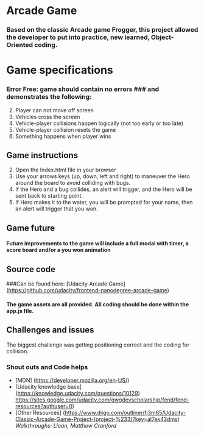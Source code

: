 # Arcade Game
### Based on the classic Arcade game Frogger, this project allowed the developer to put into practice, new learned, Object-Oriented coding.  

# Game specifications
### Error Free: game should contain no errors ### and demonstrates the following:
2.   Player can not move off screen
2.   Vehicles cross the screen
2.   Vehicle-player collisions happen logically     (not too early or too late)
2.   Vehicle-player collision resets the game
2.   Something happens when player wins

## Game instructions
2.  Open the Index.html file in your browser
2.  Use your arrows keys (up, down, left and right) to maneuver the Hero around the board to avoid colliding with bugs.
2.  If the Hero and a bug collides, an alert will trigger, and the Hero will be sent back to starting point.
2.  If Hero makes it to the water, you will be prompted for your name, then an alert will trigger that you won.

## Game future
#### Future improvements to the game will include a full modal with timer, a score board and/or a you won animation

## Source code
###Can be found here:
[Udacity Arcade Game] (https://github.com/udacity/frontend-nanodegree-arcade-game)

#### The game assets are all provided.  All coding should be done within the app.js file.

## Challenges and issues
The biggest challenge was getting positioning correct and the coding for collision.

### Shout outs and Code helps
* [MDN] (https://developer.mozilla.org/en-US/)
* [Udacity knowledge base]
(https://knowledge.udacity.com/questions/10129)
https://sites.google.com/udacity.com/gwgdevscholarship/fend/fend-resources?authuser=0)
* [Other Resources]
(https://www.diigo.com/outliner/fj3m65/Udacity-Classic-Arcade-Game-Project-(project-%233)?key=al7ek43dms)
*Walkthroughs: Lloan, Matthow Cranford*
